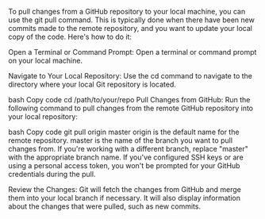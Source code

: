 To pull changes from a GitHub repository to your local machine, you can use the git pull command. This is typically done when there have been new commits made to the remote repository, and you want to update your local copy of the code. Here's how to do it:

Open a Terminal or Command Prompt:
Open a terminal or command prompt on your local machine.

Navigate to Your Local Repository:
Use the cd command to navigate to the directory where your local Git repository is located.

bash
Copy code
cd /path/to/your/repo
Pull Changes from GitHub:
Run the following command to pull changes from the remote GitHub repository into your local repository:

bash
Copy code
git pull origin master
origin is the default name for the remote repository.
master is the name of the branch you want to pull changes from. If you're working with a different branch, replace "master" with the appropriate branch name.
If you've configured SSH keys or are using a personal access token, you won't be prompted for your GitHub credentials during the pull.

Review the Changes:
Git will fetch the changes from GitHub and merge them into your local branch if necessary. It will also display information about the changes that were pulled, such as new commits.


